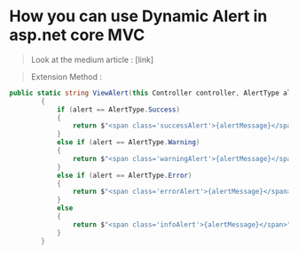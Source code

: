 # How you can use Dynamic Alert in asp.net core MVC 

> Look at the medium article : 
[link]<a href=""></a>

> Extension Method : 
```c#
public static string ViewAlert(this Controller controller, AlertType alert = AlertType.Info, string alertMessage = "Info")
        {
            if (alert == AlertType.Success)
            {
                return $"<span class='successAlert'>{alertMessage}</span>";
            }
            else if (alert == AlertType.Warning)
            {
                return $"<span class='warningAlert'>{alertMessage}</span>";
            }
            else if (alert == AlertType.Error)
            {
                return $"<span class='errorAlert'>{alertMessage}</span>";
            }
            else
            {
                return $"<span class='infoAlert'>{alertMessage}</span>";
            }
        }
```
